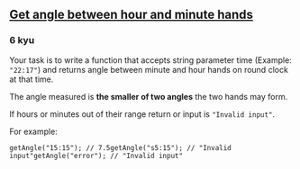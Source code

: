 <h2><a href=https://www.codewars.com/kata/582f70bcfd25e93719000371/train/javascript target="_blank">Get angle between hour and minute hands</a></h2><h3>6 kyu</h3><p>Your task is to write a function that accepts string parameter time (Example: <code>"22:17"</code>) and returns angle between minute and hour hands on round clock at that time.</p><p>The angle measured is <strong>the smaller of two angles</strong> the two hands may form.</p><p>If hours or minutes out of their range return or input is  <code>"Invalid input"</code>.</p><p>For example:</p><pre><code class="language-javascript"><span class="cm-variable">getAngle</span>(<span class="cm-string">"15:15"</span>); <span class="cm-comment">// 7.5</span><span class="cm-variable">getAngle</span>(<span class="cm-string">"s5:15"</span>); <span class="cm-comment">// "Invalid input"</span><span class="cm-variable">getAngle</span>(<span class="cm-string">"error"</span>); <span class="cm-comment">// "Invalid input"</span></code></pre><pre style="display: none;"><code class="language-php"><span class="cm-variable">get_angle</span>(<span class="cm-string">"</span><span class="cm-string">15:15"</span>); <span class="cm-comment">// 7.5</span><span class="cm-variable">get_angle</span>(<span class="cm-string">"</span><span class="cm-string">s5:15"</span>); <span class="cm-comment">// "Invalid input"</span><span class="cm-variable">get_angle</span>(<span class="cm-string">"</span><span class="cm-string">error"</span>); <span class="cm-comment">// "Invalid input"</span></code></pre>